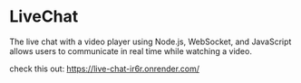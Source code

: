 # LiveChat
The live chat with a video player using Node.js, WebSocket, and JavaScript allows users to communicate in real time while watching a video.

check this out: https://live-chat-ir6r.onrender.com/
